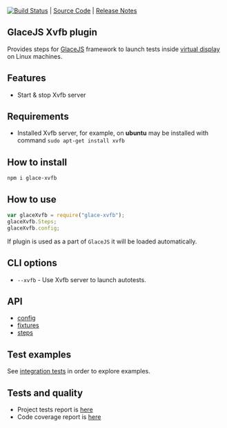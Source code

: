 [![Build Status](https://travis-ci.org/glacejs/glace-xvfb.svg?branch=master)](https://travis-ci.org/glacejs/glace-xvfb)
 | [Source Code](https://github.com/glacejs/glace-xvfb)
 | [Release Notes](tutorial-release-notes.html)

## GlaceJS Xvfb plugin

Provides steps for [GlaceJS](https://glacejs.github.io/glace-core/) framework to launch tests inside [virtual display](https://en.wikipedia.org/wiki/Xvfb) on Linux machines.

## Features

- Start & stop Xvfb server

## Requirements

- Installed Xvfb server, for example, on **ubuntu** may be installed with command `sudo apt-get install xvfb`

## How to install

```
npm i glace-xvfb
```

## How to use

```javascript
var glaceXvfb = require("glace-xvfb");
glaceXvfb.Steps;
glaceXvfb.config;
```

If plugin is used as a part of `GlaceJS` it will be loaded automatically.

## CLI options

- `--xvfb` - Use Xvfb server to launch autotests.

## API

- [config](GlaceConfig.html)
- [fixtures](global.html)
- [steps](XvfbSteps.html)

## Test examples

See [integration tests](https://github.com/glacejs/glace-js/blob/master/tests/integration/testXvfb.js) in order to explore examples.

## Tests and quality

- Project tests report is <a href="allure-report/index.html" target="_blank">here</a>
- Code coverage report is <a href="tests-cover/lcov-report/index.html" target="_blank">here</a>
